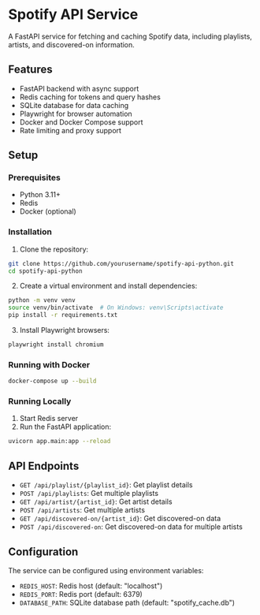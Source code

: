 # Spotify API Service

A FastAPI service for fetching and caching Spotify data, including playlists, artists, and discovered-on information.

## Features

- FastAPI backend with async support
- Redis caching for tokens and query hashes
- SQLite database for data caching
- Playwright for browser automation
- Docker and Docker Compose support
- Rate limiting and proxy support

## Setup

### Prerequisites

- Python 3.11+
- Redis
- Docker (optional)

### Installation

1. Clone the repository:
```bash
git clone https://github.com/yourusername/spotify-api-python.git
cd spotify-api-python
```

2. Create a virtual environment and install dependencies:
```bash
python -m venv venv
source venv/bin/activate  # On Windows: venv\Scripts\activate
pip install -r requirements.txt
```

3. Install Playwright browsers:
```bash
playwright install chromium
```

### Running with Docker

```bash
docker-compose up --build
```

### Running Locally

1. Start Redis server
2. Run the FastAPI application:
```bash
uvicorn app.main:app --reload
```

## API Endpoints

- `GET /api/playlist/{playlist_id}`: Get playlist details
- `POST /api/playlists`: Get multiple playlists
- `GET /api/artist/{artist_id}`: Get artist details
- `POST /api/artists`: Get multiple artists
- `GET /api/discovered-on/{artist_id}`: Get discovered-on data
- `POST /api/discovered-on`: Get discovered-on data for multiple artists

## Configuration

The service can be configured using environment variables:

- `REDIS_HOST`: Redis host (default: "localhost")
- `REDIS_PORT`: Redis port (default: 6379)
- `DATABASE_PATH`: SQLite database path (default: "spotify_cache.db")
